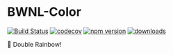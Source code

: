 # BWNL-Color

[![Build Status](https://travis-ci.com/SudoDotDog/BWNL-Color.svg?branch=master)](https://travis-ci.com/SudoDotDog/BWNL-Color)
[![codecov](https://codecov.io/gh/SudoDotDog/BWNL-Color/branch/master/graph/badge.svg)](https://codecov.io/gh/SudoDotDog/BWNL-Color)
[![npm version](https://badge.fury.io/js/%40bwnl%2Fcolor.svg)](https://www.npmjs.com/package/@bwnl/color)
[![downloads](https://img.shields.io/npm/dm/@bwnl/color.svg)](https://www.npmjs.com/package/@bwnl/color)

:rainbow: Double Rainbow!
